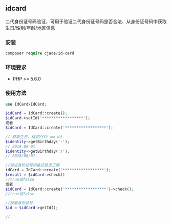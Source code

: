 ## idcard
二代身份证号码验证，可用于验证二代身份证号码是否合法、从身份证号码中获取生日/性别/年龄/地区信息 

### 安装
```php
composer require cjade/id-card 
```
### 环境要求
- PHP >= 5.6.0
### 使用方法
```php
use IdCard\IdCard;

$idCard = IdCard::create();
$idCard->setId('******************');
或者
$idCard = IdCard::create('******************');

// 获取生日，格式YYYY mm dd
$identity->getBirthday('-');
// 2018-06-01
$identity->getBirthday('/');
// 2018/06/01

//验证身份证号码格式是否正确
idCard = IdCard::create('******************');
$result = $idCard->check()
//true或false
或者
$idCard = IdCard::create('******************')->check();
//true或false

//获取身份证号
$id = $idCard->getId();

//

```
